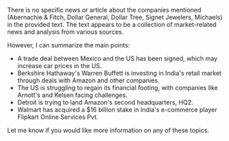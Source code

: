There is no specific news or article about the companies mentioned (Abernachie & Fitch, Dollar General, Dollar Tree, Signet Jewelers, Michaels) in the provided text. The text appears to be a collection of market-related news and analysis from various sources.

However, I can summarize the main points:

* A trade deal between Mexico and the US has been signed, which may increase car prices in the US.
* Berkshire Hathaway's Warren Buffett is investing in India's retail market through deals with Amazon and other companies.
* The US is struggling to regain its financial footing, with companies like Arnott's and Kelsen facing challenges.
* Detroit is trying to land Amazon's second headquarters, HQ2.
* Walmart has acquired a $16 billion stake in India's e-commerce player Flipkart Online Services Pvt.

Let me know if you would like more information on any of these topics.
